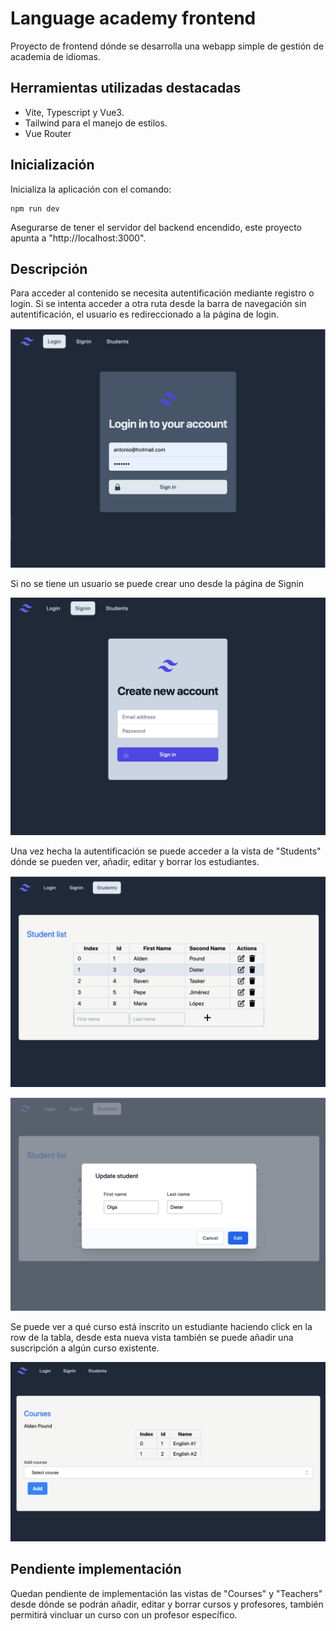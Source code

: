 # Language academy frontend

Proyecto de frontend dónde se desarrolla una webapp simple de gestión de academia de idiomas.

## Herramientas utilizadas destacadas

- Vite, Typescript y Vue3.
- Tailwind para el manejo de estilos.
- Vue Router

## Inicialización

Inicializa la aplicación con el comando:
```shell
npm run dev
```

Asegurarse de tener el servidor del backend encendido, este proyecto apunta a "http://localhost:3000".


## Descripción

Para acceder al contenido se necesita autentificación mediante registro o login. 
Si se intenta acceder a otra ruta desde la barra de navegación sin autentificación, el usuario es redireccionado a la página de login.

![Alt text](./docs/login.png)

Si no se tiene un usuario se puede crear uno desde la página de Signin

![Alt text](./docs/signin.png)

Una vez hecha la autentificación se puede acceder a la vista de "Students" dónde se pueden ver, añadir, editar y borrar los estudiantes.

![Alt text](./docs/studentList1.png) 

![Alt text](./docs/updateStudent.png) 

Se puede ver a qué curso está inscrito un estudiante haciendo click en la row de la tabla, desde esta nueva vista también se puede añadir una suscripción a algún curso existente.

![Alt text](./docs/studentCourses.png)

## Pendiente implementación

Quedan pendiente de implementación las vistas de "Courses" y "Teachers" desde dónde se podrán añadir, editar y borrar cursos y profesores, 
también permitirá vincluar un curso con un profesor específico.





